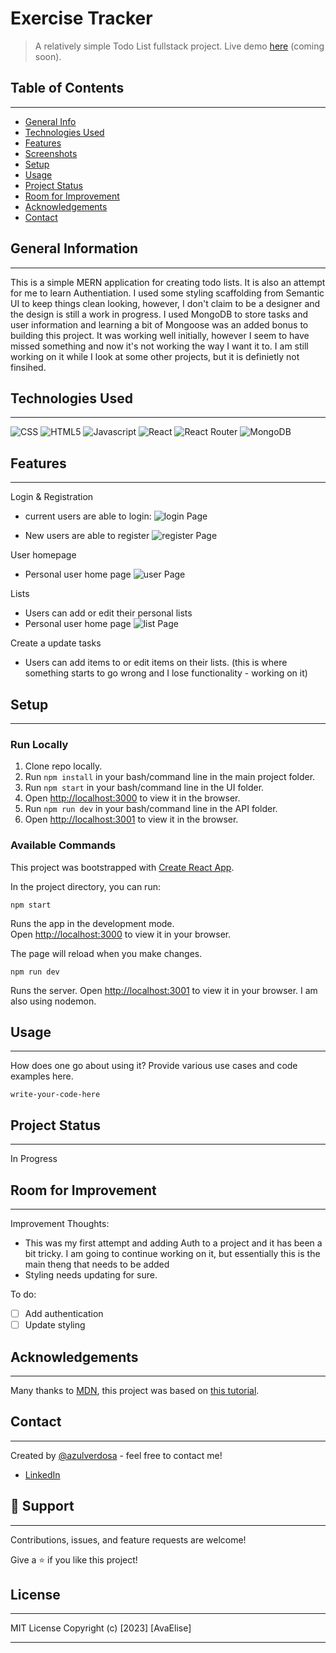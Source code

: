 # Exercise Tracker

> A relatively simple Todo List fullstack project. Live demo [here](http://demoexamplecomingsoon.com 'Not a real link') (coming soon).

## Table of Contents

---

- [General Info](#general-information)
- [Technologies Used](#technologies-used)
- [Features](#features)
- [Screenshots](#screenshots)
- [Setup](#setup)
- [Usage](#usage)
- [Project Status](#project-status)
- [Room for Improvement](#room-for-improvement)
- [Acknowledgements](#acknowledgements)
- [Contact](#contact)

## General Information

---

This is a simple MERN application for creating todo lists. It is also an attempt for me to learn Authentiation. I used some styling scaffolding from Semantic UI to keep things clean looking, however, I don't claim to be a designer and the design is still a work in progress. I used MongoDB to store tasks and user information and learning a bit of Mongoose was an added bonus to building this project. It was working well initially, however I seem to have missed something and now it's not working the way I want it to. I am still working on it while I look at some other projects, but it is definietly not finsihed.

## Technologies Used

---

![CSS](https://img.shields.io/badge/CSS3-1572B6.svg?style=for-the-badge&logo=CSS3&logoColor=white)
![HTML5](https://img.shields.io/badge/HTML5-E34F26.svg?style=for-the-badge&) ![Javascript](https://img.shields.io/badge/JavaScript-F7DF1E.svg?style=for-the-badge&logo=JavaScript&logoColor=black)
![React](https://img.shields.io/badge/React-61DAFB.svg?style=for-the-badge&logo=React&logoColor=black)
![React Router](https://img.shields.io/badge/React%20Router-CA4245.svg?style=for-the-badge&logo=React-Router&logoColor=white)
![MongoDB](https://img.shields.io/badge/MongoDB-47A248.svg?style=for-the-badge&logo=MongoDB&logoColor=white)

## Features

---

Login & Registration

- current users are able to login:
  ![login Page](/UI/demo_images/1.png 'login Page')

- New users are able to register
  ![register Page](/UI/demo_images/2.png 'register Page')

User homepage

- Personal user home page
  ![user Page](/UI/demo_images/3.png 'user Page')

Lists

- Users can add or edit their personal lists
- Personal user home page
  ![list Page](/UI/demo_images/4.png 'list Page')

Create a update tasks

- Users can add items to or edit items on their lists. (this is where something starts to go wrong and I lose functionality - working on it)

## Setup

---

### Run Locally

1. Clone repo locally.
2. Run `npm install` in your bash/command line in the main project folder.
3. Run `npm start` in your bash/command line in the UI folder.
4. Open [http://localhost:3000](http://localhost:3000) to view it in the browser.
5. Run `npm run dev` in your bash/command line in the API folder.
6. Open [http://localhost:3001](http://localhost:3001) to view it in the browser.

### Available Commands

This project was bootstrapped with [Create React App](https://github.com/facebook/create-react-app).

In the project directory, you can run:

`npm start`

Runs the app in the development mode.\
Open [http://localhost:3000](http://localhost:3000) to view it in your browser.

The page will reload when you make changes.

`npm run dev`

Runs the server. Open [http://localhost:3001](http://localhost:3001) to view it in your browser. I am also using nodemon.

## Usage

---

How does one go about using it? Provide various use cases and code examples here.

    write-your-code-here

## Project Status

---

In Progress

## Room for Improvement

---

Improvement Thoughts:

- This was my first attempt and adding Auth to a project and it has been a bit tricky. I am going to continue working on it, but essentially this is the main theng that needs to be added
- Styling needs updating for sure.

To do:

- [ ] Add authentication
- [ ] Update styling

## Acknowledgements

---

Many thanks to [MDN](https://developer.mozilla.org/en-US/), this project was based on [this tutorial](https://developer.mozilla.org/en-US/docs/Learn/Tools_and_testing/Client-side_JavaScript_frameworks/React_todo_list_beginning).

## Contact

---

Created by [@azulverdosa](ellemocambo@gmail.com) - feel free to contact me!

- [LinkedIn](https://www.linkedin.com/in/avatorre/ 'linked')

## 🤝 Support

---

Contributions, issues, and feature requests are welcome!

Give a ⭐️ if you like this project!

## License

---

MIT License Copyright (c) [2023] [AvaElise]

---
